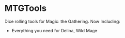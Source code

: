 # MTGTools
Dice rolling tools for Magic: the Gathering. Now Including:
- Everything you need for Delina, Wild Mage
